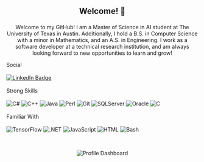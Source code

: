  ## <p align="center">Welcome! :wave: </p>

 <p align="center">Welcome to my GitHub! I am a Master of Science in AI student at The University of Texas in Austin. Additionally, I hold a B.S. in Computer Science with a minor in Mathematics, and an A.S. in Engineering. I work as a software developer at a technical research institution, and am always looking forward to new opportunities to learn and grow! </p>

Social<br><br> [![LinkedIn Badge](https://img.shields.io/badge/LinkedIn-0077B5?style=for-the-badge&logo=linkedin&logoColor=white)](https://www.linkedin.com/in/lescobedo50) 
<br><br>
Strong Skills <br><br>![C#](https://img.shields.io/badge/C%23-5C2D91?style=for-the-badge&logo=c-sharp&logoColor=white) ![C++](https://img.shields.io/badge/C%2B%2B-00599C?style=for-the-badge&logo=c%2B%2B&logoColor=white) ![Java](https://img.shields.io/badge/Java-CC5500?style=for-the-badge&logo=openjdk&logoColor=white) ![Perl](https://img.shields.io/badge/Perl-39457E?style=for-the-badge&logo=perl&logoColor=white) ![Git](https://img.shields.io/badge/GIT-F80000?style=for-the-badge&logo=git&logoColor=white) ![SQLServer](https://img.shields.io/badge/Microsoft%20SQL%20Server-00599C?style=for-the-badge&logo=microsoft%20sql%20server&logoColor=white) ![Oracle](https://img.shields.io/badge/Oracle-F80000?style=for-the-badge&logo=Oracle&logoColor=white) ![C](https://img.shields.io/badge/C-00599C?style=for-the-badge&logo=c&logoColor=white) 
<br><br>
Familiar With <br><br>![TensorFlow](https://img.shields.io/badge/TensorFlow-CC5500?style=for-the-badge&logo=tensorflow&logoColor=white) ![.NET](https://img.shields.io/badge/.NET-5C2D91?style=for-the-badge&logo=.net&logoColor=white) ![JavaScript](https://img.shields.io/badge/JavaScript-F7DF1E?style=for-the-badge&logo=javascript&logoColor=black) ![HTML](https://img.shields.io/badge/HTML-F80000?style=for-the-badge&logo=html5&logoColor=white) ![Bash](https://img.shields.io/badge/GNU%20Bash-40826D?style=for-the-badge&logo=GNU%20Bash&logoColor=white)

<br><p align="center">![Profile Dashboard](http://github-profile-summary-cards.vercel.app/api/cards/profile-details?username=laurenesco&theme=transparent)</p>
